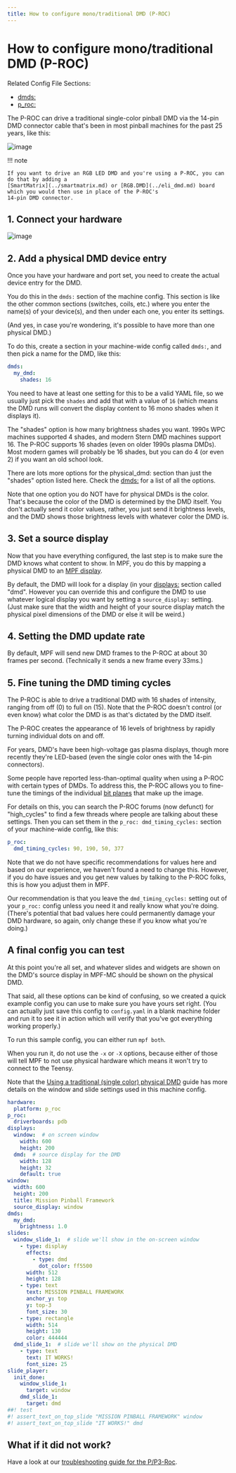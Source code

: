 ```yaml
---
title: How to configure mono/traditional DMD (P-ROC)
---
```


# How to configure mono/traditional DMD (P-ROC)


Related Config File Sections:

* [dmds:](../../config/dmds.md)
* [p_roc:](../../config/p_roc.md)

The P-ROC can drive a traditional single-color pinball DMD via the
14-pin DMD connector cable that's been in most pinball machines for the
past 25 years, like this:

![image](../images/display_mono_dmd.jpg)

!!! note

    If you want to drive an RGB LED DMD and you're using a P-ROC, you can
    do that by adding a
    [SmartMatrix](../smartmatrix.md) or [RGB.DMD](../eli_dmd.md) board which you would then use in place of the P-ROC's
    14-pin DMD connector.

## 1. Connect your hardware

![image](../images/physical_dmd_in_backbox.jpg)

## 2. Add a physical DMD device entry

Once you have your hardware and port set, you need to create the actual
device entry for the DMD.

You do this in the `dmds:` section of the machine config. This section
is like the other common sections (switches, coils, etc.) where you
enter the name(s) of your device(s), and then under each one, you enter
its settings.

(And yes, in case you're wondering, it's possible to have more than
one physical DMD.)

To do this, create a section in your machine-wide config called `dmds:`,
and then pick a name for the DMD, like this:

``` yaml
dmds:
  my_dmd:
    shades: 16
```

You need to have at least one setting for this to be a valid YAML file,
so we usually just pick the `shades` and add that with a value of `16`
(which means the DMD runs will convert the display content to 16 mono
shades when it displays it).

The "shades" option is how many brightness shades you want. 1990s WPC
machines supported 4 shades, and modern Stern DMD machines support 16.
The P-ROC supports 16 shades (even on older 1990s plasma DMDs). Most
modern games will probably be 16 shades, but you can do 4 (or even 2) if
you want an old school look.

There are lots more options for the physical_dmd: section than just the
"shades" option listed here. Check the
[dmds:](../../config/dmds.md) for a list of all the
options.

Note that one option you do NOT have for physical DMDs is the color.
That's because the color of the DMD is determined by the DMD itself.
You don't actually send it color values, rather, you just send it
brightness levels, and the DMD shows those brightness levels with
whatever color the DMD is.

## 3. Set a source display

Now that you have everything configured, the last step is to make sure
the DMD knows what content to show. In MPF, you do this by mapping a
physical DMD to an
[MPF display](../../mc/displays/index.md).

By default, the DMD will look for a display (in your
[displays:](../../config/displays.md) section called "dmd".
However you can override this and configure the DMD to use whatever
logical display you want by setting a `source_display:` setting. (Just
make sure that the width and height of your source display match the
physical pixel dimensions of the DMD or else it will be weird.)

## 4. Setting the DMD update rate

By default, MPF will send new DMD frames to the P-ROC at about 30 frames
per second. (Technically it sends a new frame every 33ms.)

## 5. Fine tuning the DMD timing cycles

The P-ROC is able to drive a traditional DMD with 16 shades of
intensity, ranging from off (0) to full on (15). Note that the P-ROC
doesn't control (or even know) what color the DMD is as that's
dictated by the DMD itself.

The P-ROC creates the appearance of 16 levels of brightness by rapidly
turning individual dots on and off.

For years, DMD's have been high-voltage gas plasma displays, though
more recently they're LED-based (even the single color ones with the
14-pin connectors).

Some people have reported less-than-optimal quality when using a P-ROC
with certain types of DMDs. To address this, the P-ROC allows you to
fine-tune the timings of the individual [bit
planes](https://en.wikipedia.org/wiki/Bit_plane) that make up the image.

For details on this, you can search the P-ROC forums (now defunct) for
"high_cycles" to find a few threads where people are talking about
these settings. Then you can set them in the `p_roc: dmd_timing_cycles:`
section of your machine-wide config, like this:

``` yaml
p_roc:
  dmd_timing_cycles: 90, 190, 50, 377
```

Note that we do not have specific recommendations for values here and
based on our experience, we haven't found a need to change this.
However, if you do have issues and you get new values by talking to the
P-ROC folks, this is how you adjust them in MPF.

Our recommendation is that you leave the `dmd_timing_cycles:` setting
out of your `p_roc:` config unless you need it and really know what
you're doing. (There's potential that bad values here could
permanently damage your DMD hardware, so again, only change these if you
know what you're doing.)

## A final config you can test

At this point you're all set, and whatever slides and widgets are shown
on the DMD's source display in MPF-MC should be shown on the physical
DMD.

That said, all these options can be kind of confusing, so we created a
quick example config you can use to make sure you have yours set right.
(You can actually just save this config to `config.yaml` in a blank
machine folder and run it to see it in action which will verify that
you've got everything working properly.)

To run this sample config, you can either run `mpf both`.

When you run it, do not use the `-x` or `-X` options, because either of
those will tell MPF to not use physical hardware which means it won't
try to connect to the Teensy.

Note that the [Using a traditional (single color) physical DMD](../../mc/displays/dmd.md)
guide has more details on the window and slide settings used in this
machine config.

``` yaml
hardware:
  platform: p_roc
p_roc:
  driverboards: pdb
displays:
  window:  # on screen window
    width: 600
    height: 200
  dmd:  # source display for the DMD
    width: 128
    height: 32
    default: true
window:
  width: 600
  height: 200
  title: Mission Pinball Framework
  source_display: window
dmds:
  my_dmd:
    brightness: 1.0
slides:
  window_slide_1:  # slide we'll show in the on-screen window
    - type: display
      effects:
        - type: dmd
          dot_color: ff5500
      width: 512
      height: 128
    - type: text
      text: MISSION PINBALL FRAMEWORK
      anchor_y: top
      y: top-3
      font_size: 30
    - type: rectangle
      width: 514
      height: 130
      color: 444444
  dmd_slide_1:  # slide we'll show on the physical DMD
    - type: text
      text: IT WORKS!
      font_size: 25
slide_player:
  init_done:
    window_slide_1:
      target: window
    dmd_slide_1:
      target: dmd
##! test
#! assert_text_on_top_slide "MISSION PINBALL FRAMEWORK" window
#! assert_text_on_top_slide "IT WORKS!" dmd
```

## What if it did not work?

Have a look at our
[troubleshooting guide for the P/P3-Roc](../../troubleshooting/index.md).
